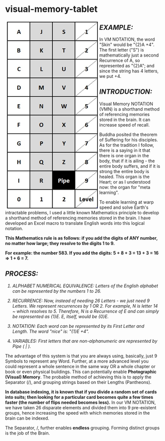 # visual-memory-tablet

<img align="left" width="305" height="611" src="https://github.com/SalmanEagle/visual-memory-tablet/blob/main/2021-08-10-02-47-25.png" alt="Visual Memory Tablet">

<i><h2>EXAMPLE:</h2></i>
In VM NOTATION, the word "Skin" would be "{2}A +4". The first letter ("S") is mathematically just a second Recurrence of A, so represented as "{2}A"; and since the string has 4 letters, we put +4.

<i><h2>INTRODUCTION:</h2></i>
Visual Memory NOTATION (VMN) is a shorthand method of referencing memories stored in the brain. It can increase speed of recall.

Buddha posited the theorem of Suffering for his disciples. As for the tradition I follow, there is a saying in it that there is one organ in the body, that if it is ailing - the entire body suffers, and if it is strong the entire body is healed. This organ is the Heart; or as I understood now: the organ for "meta learning".

To enable learning at warp speed and solve Earth's intractable problems, I used a little known Mathematics principle to develop a shorthand method of referencing memories stored in the brain. I have developed an Excel macro to translate English words into this logical notation.

<b>This Mathematics rule is as follows: if you add the digits of ANY number, no matter how large; they resolve to the digits 1 to 9.

For example: the number 583. If you add the digits: 5 + 8 + 3 = 13 + 3 = 16 => 1 + 6 = 7.</b>

<i><h2>PROCESS:</h2></i>

<i>

1. ALPHABET NUMERICAL EQUIVALENCE: Letters of the English alphabet can be represented by the numbers 1 to 26.

2. RECURRENCE: Now, instead of needing 26 Letters - we just need 9 Letters. We represent recurrences by 1 OR 2. For example, N is letter 14 ~ which resolves to 5. Therefore, N is a Recurrence of E and can simply be represented as {1}E. E, itself, would be {0}E.

3. NOTATION: Each word can be represented by its First Letter and Length. The word "nice" is: "{1}E +4".

4. VARIABLES: First letters that are non-alphanumeric are represented by Pipe ( | ).</i>

The advantage of this system is that you are always using, basically, just 9 Symbols to represent any Word. Further, at a more advanced level you could represent a whole sentence in the same way OR a whole chapter or book or even physical buildings. This can potentially enable <b>Photographic (Visual) Memory</b>. The probable method of achieving this is to apply the Separator (/), and grouping strings based on their Lengths (Pantheons).

<b>In database indexing, it is known that if you divide a random set of cards into suits; then looking for a particular card becomes quite a few times faster (the number of flips needed becomes less).</b> In our VM NOTATION, we have taken 26 disparate elements and divided them into 9 pre-existent groups, hence increasing the speed with which memories stored in the brain can be indexed.

The Separator, /, further enables <b>endless</b> grouping. Forming distinct groups is the job of the Brain.
